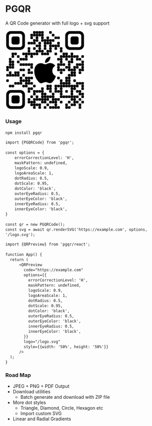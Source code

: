 # PGQR

A QR Code generator with full logo + svg support

<img src='qr.png' style='width: 250px'>

### Usage

```
npm install pgqr
```

```
import {PGQRCode} from 'pgqr';

const options = {
    errorCorrectionLevel: 'H',
    maskPattern: undefined,
    logoScale: 0.9,
    logoAreaScale: 1,
    dotRadius: 0.5,
    dotScale: 0.95,
    dotColor: 'black',
    outerEyeRadius: 0.5,
    outerEyeColor: 'black',
    innerEyeRadius: 0.5,
    innerEyeColor: 'black',
}

const qr = new PGQRCode();
const svg = await qr.renderSVG('https://example.com', options, '/logo.svg');
```

```
import {QRPreview} from 'pgqr/react';

function App() {
  return (
      <QRPreview
        code="https://example.com"
        options={{
          errorCorrectionLevel: 'H',
          maskPattern: undefined,
          logoScale: 0.9,
          logoAreaScale: 1,
          dotRadius: 0.5,
          dotScale: 0.95,
          dotColor: 'black',
          outerEyeRadius: 0.5,
          outerEyeColor: 'black',
          innerEyeRadius: 0.5,
          innerEyeColor: 'black',
        }}
        logo="/logo.svg"
        style={{width: '50%', height: '50%'}}
      />
  );
}
```

### Road Map
- JPEG + PNG + PDF Output
- Download utilities
  - Batch generate and download with ZIP file
- More dot styles
  - Triangle, Diamond, Circle, Hexagon etc
  - Import custom SVG
- Linear and Radial Gradients
